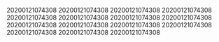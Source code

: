 20200121074308
20200121074308
20200121074308
20200121074308
20200121074308
20200121074308
20200121074308
20200121074308
20200121074308
20200121074308
20200121074308
20200121074308
20200121074308
20200121074308
20200121074308
